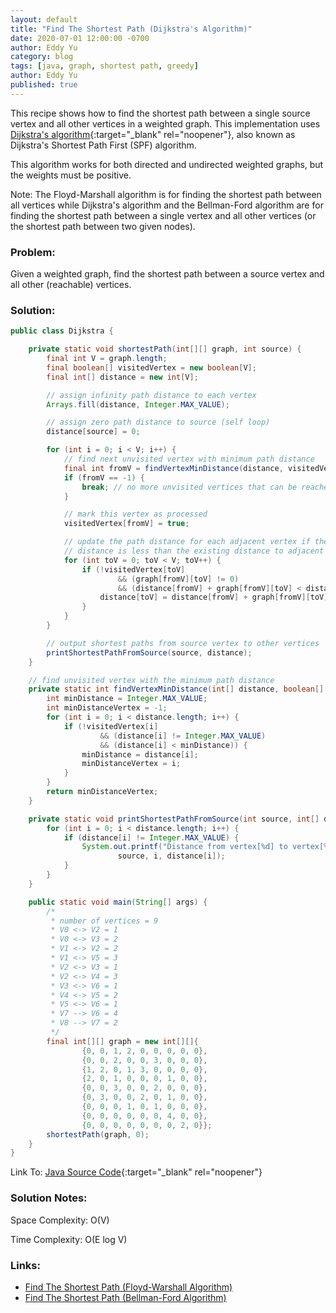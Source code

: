 ```yaml
---
layout: default
title: "Find The Shortest Path (Dijkstra's Algorithm)"
date: 2020-07-01 12:00:00 -0700
author: Eddy Yu
category: blog
tags: [java, graph, shortest path, greedy]
author: Eddy Yu
published: true
---
```


This recipe shows how to find the shortest path between a single source vertex
and all other vertices in a weighted graph. This implementation uses 
[Dijkstra's algorithm](https://en.wikipedia.org/wiki/Dijkstra%27s_algorithm){:target="_blank" rel="noopener"},
also known as Dijkstra's Shortest Path First (SPF) algorithm.

This algorithm works for both directed and undirected weighted graphs, but the
weights must be positive.

Note: The Floyd-Marshall algorithm is for finding the shortest path between all
vertices while Dijkstra's algorithm and the Bellman-Ford algorithm are for 
finding the shortest path between a single vertex and all other vertices (or 
the shortest path between two given nodes).

### Problem:
Given a weighted graph, find the shortest path between a source vertex and all
other (reachable) vertices.

### Solution:
```java
public class Dijkstra {

    private static void shortestPath(int[][] graph, int source) {
        final int V = graph.length;
        final boolean[] visitedVertex = new boolean[V];
        final int[] distance = new int[V];

        // assign infinity path distance to each vertex
        Arrays.fill(distance, Integer.MAX_VALUE);

        // assign zero path distance to source (self loop)
        distance[source] = 0;

        for (int i = 0; i < V; i++) {
            // find next unvisited vertex with minimum path distance
            final int fromV = findVertexMinDistance(distance, visitedVertex);
            if (fromV == -1) {
                break; // no more unvisited vertices that can be reached
            }

            // mark this vertex as processed
            visitedVertex[fromV] = true;

            // update the path distance for each adjacent vertex if the new
            // distance is less than the existing distance to adjacent vertex
            for (int toV = 0; toV < V; toV++) {
                if (!visitedVertex[toV]
                        && (graph[fromV][toV] != 0)
                        && (distance[fromV] + graph[fromV][toV] < distance[toV])) {
                    distance[toV] = distance[fromV] + graph[fromV][toV];
                }
            }
        }

        // output shortest paths from source vertex to other vertices
        printShortestPathFromSource(source, distance);
    }

    // find unvisited vertex with the minimum path distance
    private static int findVertexMinDistance(int[] distance, boolean[] visitedVertex) {
        int minDistance = Integer.MAX_VALUE;
        int minDistanceVertex = -1;
        for (int i = 0; i < distance.length; i++) {
            if (!visitedVertex[i]
                    && (distance[i] != Integer.MAX_VALUE)
                    && (distance[i] < minDistance)) {
                minDistance = distance[i];
                minDistanceVertex = i;
            }
        }
        return minDistanceVertex;
    }

    private static void printShortestPathFromSource(int source, int[] distance) {
        for (int i = 0; i < distance.length; i++) {
            if (distance[i] != Integer.MAX_VALUE) {
                System.out.printf("Distance from vertex[%d] to vertex[%d] is %d: %n",
                        source, i, distance[i]);
            }
        }
    }

    public static void main(String[] args) {
        /*
         * number of vertices = 9
         * V0 <-> V2 = 1
         * V0 <-> V3 = 2
         * V1 <-> V2 = 2
         * V1 <-> V5 = 3
         * V2 <-> V3 = 1
         * V2 <-> V4 = 3
         * V3 <-> V6 = 1
         * V4 <-> V5 = 2
         * V5 <-> V6 = 1
         * V7 --> V6 = 4
         * V8 --> V7 = 2
         */
        final int[][] graph = new int[][]{
                {0, 0, 1, 2, 0, 0, 0, 0, 0},
                {0, 0, 2, 0, 0, 3, 0, 0, 0},
                {1, 2, 0, 1, 3, 0, 0, 0, 0},
                {2, 0, 1, 0, 0, 0, 1, 0, 0},
                {0, 0, 3, 0, 0, 2, 0, 0, 0},
                {0, 3, 0, 0, 2, 0, 1, 0, 0},
                {0, 0, 0, 1, 0, 1, 0, 0, 0},
                {0, 0, 0, 0, 0, 0, 4, 0, 0},
                {0, 0, 0, 0, 0, 0, 0, 2, 0}};
        shortestPath(graph, 0);
    }
}
``` 
Link To: [Java Source Code](https://github.com/eddycyu/learnbyexample/blob/master/src/main/java/dev/eddycyu/graph/Dijkstra.java){:target="_blank" rel="noopener"}

### Solution Notes:
Space Complexity: O(V)

Time Complexity: O(E log V)


### Links:
* [Find The Shortest Path (Floyd-Warshall Algorithm)](/blog/find-shortest-path-floyd-warshall)
* [Find The Shortest Path (Bellman-Ford Algorithm)](/blog/find-shortest-path-bellman-ford)